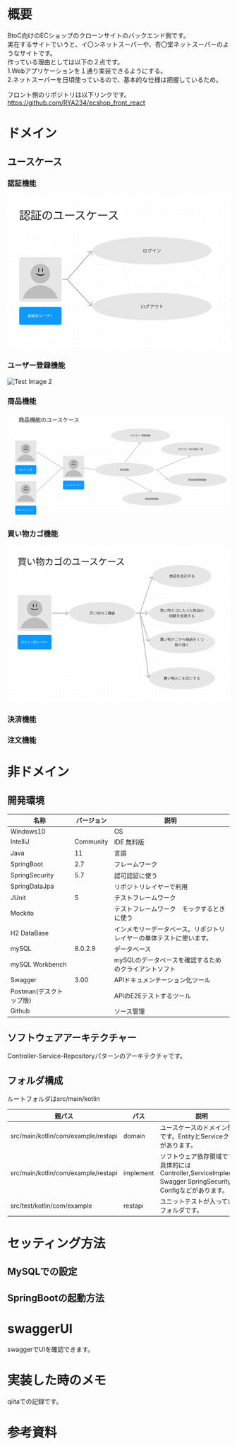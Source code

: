 # 概要
BtoC向けのECショップのクローンサイトのバックエンド側です。</br>
実在するサイトでいうと、イ〇ンネットスーパーや、杏〇堂ネットスーパーのようなサイトです。</br>
作っている理由としては以下の２点です。</br>
1.Webアプリケーションを１通り実装できるようにする。</br>
2.ネットスーパーを日頃使っているので、基本的な仕様は把握しているため。</br>

フロント側のリポジトリは以下リンクです。</br>
https://github.com/RYA234/ecshop_front_react


# ドメイン
## ユースケース

### 認証機能
![img.png](image/authentication_usecase.png)

### ユーザー登録機能
![Test Image 2](/image/userRegister_usecase.png)

### 商品機能
![Test Image 3](/image/product_useCase.png)

### 買い物カゴ機能
![img.png](image/cartItem_usecase.png)
### 決済機能


### 注文機能





# 非ドメイン

## 開発環境
| 名称               | バージョン     | 説明                                 |
|------------------|-----------|------------------------------------|
| Windows10        |           | OS                                 |
| IntelliJ         | Community | IDE 無料版                            |
| Java             | 11        | 言語                                 |
| SpringBoot       | 2.7       | フレームワーク                            |
| SpringSecurity   | 5.7       | 認可認証に使う                            |
| SpringDataJpa    |           | リポジトリレイヤーで利用                       |
| JUnit            | 5         | テストフレームワーク                         |
| Mockito          |           | テストフレームワーク　モックするときに使う              |
| H2 DataBase      |           | インメモリーデータベース。リポジトリレイヤーの単体テストに使います。 |
| mySQL            | 8.0.2.9   | データベース                             |
| mySQL Workbench  |           | mySQLのデータベースを確認するためのクライアントソフト      |
| Swagger          | 3.00      | APIドキュメンテーション化ツール                  |
| Postman(デスクトップ版) |           | APIのE2Eテストするツール                    |
| Github           |           | ソース管理                              |

## ソフトウェアアーキテクチャー
Controller-Service-Repositoryパターンのアーキテクチャです。



## フォルダ構成
ルートフォルダはsrc/main/kotlin</br>

| 親パス                        | パス        | 説明                                                                                  |
|----------------------------|-----------|-------------------------------------------------------------------------------------|
| src/main/kotlin/com/example/restapi | domain    | ユースケースのドメイン領域です。EntityとServiceクラスがあります。                                             |
| src/main/kotlin/com/example/restapi | implement | ソフトウェア依存領域です。具体的にはController,ServiceImplement Swagger SpringSecurityのConfigなどがあります。 |
| src/test/kotlin/com/example| restapi   | ユニットテストが入っているフォルダです。                                                                |

# セッティング方法

## MySQLでの設定

## SpringBootの起動方法



# swaggerUI
swaggerでUIを確認できます。


# 実装した時のメモ
qiitaでの記録です。


# 参考資料

